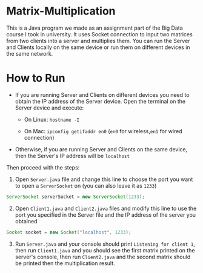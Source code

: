 # Matrix-Multiplication
This is a Java program we made as an assignment part of the Big Data course I took in university. It uses Socket connection to input two matrices from two clients into a server and multiplies them. You can run the Server and Clients locally on the same device or run them on different devices in the same network.
# How to Run
* If you are running Server and Clients on different devices you need to obtain the IP address of the Server device. Open the terminal on the Server device and execute:

  * On Linux: `hostname -I`
  
  * On Mac: `ipconfig getifaddr en0` (`en0` for wireless,`en1` for wired connection)

* Otherwise, if you are running Server and Clients on the same device, then the Server's IP address will be `localhost` 

Then proceed with the steps:
1. Open `Server.java` file and change this line to choose the port you want to open a `ServerSocket` on (you can also leave it as `1233`)
```java
ServerSocket serverSocket = new ServerSocket(1233);
```
2. Open `Client1.java` and `Client2.java` files and modify this line to use the port you specified in the Server file and the IP address of the server you obtained
```java
Socket socket = new Socket("localhost", 1233);
```
3. Run `Server.java` and your console should print `Listening for client 1`, then run `Client1.java` and you should see the first matrix printed on the server's console, then run `Client2.java` and the second matrix should be printed then the multiplication result.
